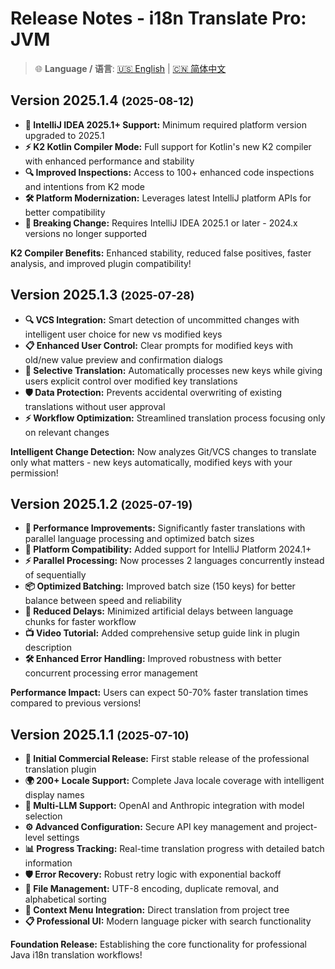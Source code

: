 # Release Notes - i18n Translate Pro: JVM

> 🌐 **Language / 语言**: [🇺🇸 English](release-notes.md) | [🇨🇳 简体中文](release-notes.zh.md)

## Version 2025.1.4 <small>(2025-08-12)</small>

- **🚀 IntelliJ IDEA 2025.1+ Support:** Minimum required platform version upgraded to 2025.1
- **⚡ K2 Kotlin Compiler Mode:** Full support for Kotlin's new K2 compiler with enhanced performance and stability
- **🔍 Improved Inspections:** Access to 100+ enhanced code inspections and intentions from K2 mode
- **🛠️ Platform Modernization:** Leverages latest IntelliJ platform APIs for better compatibility
- **📱 Breaking Change:** Requires IntelliJ IDEA 2025.1 or later - 2024.x versions no longer supported

**K2 Compiler Benefits:** Enhanced stability, reduced false positives, faster analysis, and improved plugin compatibility!

## Version 2025.1.3 <small>(2025-07-28)</small>

- **🔍 VCS Integration:** Smart detection of uncommitted changes with intelligent user choice for new vs modified keys
- **📋 Enhanced User Control:** Clear prompts for modified keys with old/new value preview and confirmation dialogs
- **🎯 Selective Translation:** Automatically processes new keys while giving users explicit control over modified key translations
- **🛡️ Data Protection:** Prevents accidental overwriting of existing translations without user approval
- **⚡ Workflow Optimization:** Streamlined translation process focusing only on relevant changes

**Intelligent Change Detection:** Now analyzes Git/VCS changes to translate only what matters - new keys automatically, modified keys with your permission!

## Version 2025.1.2 <small>(2025-07-19)</small>

- **🚀 Performance Improvements:** Significantly faster translations with parallel language processing and optimized batch sizes
- **📱 Platform Compatibility:** Added support for IntelliJ Platform 2024.1+
- **⚡ Parallel Processing:** Now processes 2 languages concurrently instead of sequentially
- **📦 Optimized Batching:** Improved batch size (150 keys) for better balance between speed and reliability
- **🎯 Reduced Delays:** Minimized artificial delays between language chunks for faster workflow
- **📺 Video Tutorial:** Added comprehensive setup guide link in plugin description
- **🛠️ Enhanced Error Handling:** Improved robustness with better concurrent processing error management

**Performance Impact:** Users can expect 50-70% faster translation times compared to previous versions!

## Version 2025.1.1 <small>(2025-07-10)</small>

- **🚀 Initial Commercial Release:** First stable release of the professional translation plugin
- **🌍 200+ Locale Support:** Complete Java locale coverage with intelligent display names
- **🤖 Multi-LLM Support:** OpenAI and Anthropic integration with model selection
- **⚙️ Advanced Configuration:** Secure API key management and project-level settings
- **📊 Progress Tracking:** Real-time translation progress with detailed batch information
- **🛡️ Error Recovery:** Robust retry logic with exponential backoff
- **📁 File Management:** UTF-8 encoding, duplicate removal, and alphabetical sorting
- **🔧 Context Menu Integration:** Direct translation from project tree
- **📋 Professional UI:** Modern language picker with search functionality

**Foundation Release:** Establishing the core functionality for professional Java i18n translation workflows!